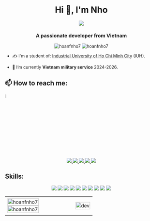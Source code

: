 <h1 align="center">Hi 👋, I'm Nho</h1>
<p align="center"><img src="https://img.icons8.com/color/48/000000/vietnam-circular.png"/></p>
<h3 align="center">A passionate developer from Vietnam </h3>
<p align="center"> <img src="https://komarev.com/ghpvc/?username=hoanfnho7" alt="hoanfnho7" /> <img src="https://badges.pufler.dev/repos/hoanfnho7" alt="hoanfnho7" /> </p>

- ✍ I'm a student of: [Industrial University of Ho Chi Minh City](https://iuh.edu.vn/) (IUH).

- 🌱 I’m currently **Vietnam military service** 2024-2026.


## 📫 How to reach me:
<td>
      <p align="left">
        <a href="https://www.facebook.com/messages/t/100012425374117" alt="Messenger">   
        <img src="https://media.giphy.com/media/fy8mDHil1yK1l0KmMN/giphy.gif" alt="textme" width="5%"/>
        </a>
      </p>
    </td>

<p align="center">
  <a href="https://www.linkedin.com/in/hoang-nho-le-9950452b6/" target="_blank">
    <img src="https://img.icons8.com/fluent/48/000000/linkedin.png"/>
  </a>
  <a href="https://www.facebook.com/bbanhmicha/n" alt="Facebook">
    <img src="https://img.icons8.com/fluent/48/000000/facebook-new.png" target="_blank" />
  </a> 
  <a href="https://github.com/hoanfnho7" alt="Github">
    <img src="https://img.icons8.com/fluent/48/000000/github.png"/>
  </a> 
  <a href="https://www.youtube.com/channel/UCQwEVstbzxv7IU3PUuCchQA" alt="Youtube channel" target="_blank" >
    <img src="https://img.icons8.com/fluent/48/000000/youtube-play.png"/>
  </a>
  <a href="mailto:lhoangnhon09@gmail.com" alt="Email">
    <img src="https://img.icons8.com/fluent/48/000000/mailing.png"/>
  </a>
</p>

## Skills:
<p align="center" >
  <img src="https://img.icons8.com/color/48/000000/microsoft-sql-server.png"/>
  <img src="https://img.icons8.com/color/48/000000/mysql-logo.png"/>
  <img src="https://img.icons8.com/color/48/000000/git.png"/>
  <img src="https://img.icons8.com/color/48/000000/github-2.png"/>
  <img src="https://img.icons8.com/color/48/000000/visual-studio-code-2019.png"/>
  <img src="https://img.icons8.com/fluency/48/000000/visual-studio.png"/>
  <img src="https://img.icons8.com/color/48/000000/windows-11.png"/>
  <img src="https://img.icons8.com/?size=100&id=20909&format=png&color=000000"/>
  <img src="https://img.icons8.com/?size=100&id=21278&format=png&color=000000"/>
  <img src="https://img.icons8.com/?size=100&id=PndQWK6M1Hjo&format=png&color=000000"/>
</p>

<table style="width:200%; height:200%">
  <tr>
    <td>
      <img src="https://github-readme-stats.vercel.app/api/top-langs/?username=hoanfnho7&bg_color=FFFFFF00&text_color=179fa3&layout=compact&hide=CSS&langs_count=10&custom_title=Most%20Used%20Languages" alt="hoanfnho7" width="70%"/>
      <img src="https://github-readme-stats.vercel.app/api?username=hoanfnho7&bg_color=FFFFFF00&text_color=179fa3&show_icons=true&count_private=true&include_all_commits=true&custom_title=GitHub%20Stats" alt="hoanfnho7" width="70%"/>
    </td>
    <td>
      <p align="right"> 
        <img src="https://media3.giphy.com/media/1Be4g2yeiJ1QfqaKvz/giphy.gif" alt="dev" width="100%" height="100%" />
  </tr>
</table>
